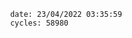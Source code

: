 

                date: 23/04/2022 03:35:59
                cycles: 58980

                         